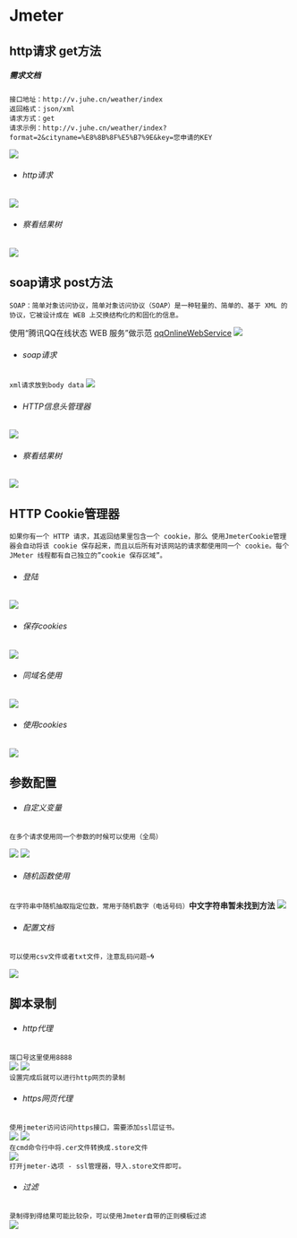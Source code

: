 # Jmeter

## http请求  get方法
##### 需求文档
    接口地址：http://v.juhe.cn/weather/index
    返回格式：json/xml
    请求方式：get
    请求示例：http://v.juhe.cn/weather/index?format=2&cityname=%E8%8B%8F%E5%B7%9E&key=您申请的KEY
![](https://github.com/c-disk/soft-test/blob/master/接口参数.png)

- ###### http请求
![](https://github.com/c-disk/soft-test/blob/master/Jmeter%20http%E8%AF%B7%E6%B1%82.png)
- ###### 察看结果树
![](https://github.com/c-disk/soft-test/blob/master/%E6%9F%A5%E7%9C%8B%E6%A0%91%E7%BB%93%E6%9E%9C.png)

## soap请求  post方法
`SOAP：简单对象访问协议，简单对象访问协议（SOAP）是一种轻量的、简单的、基于 XML 的协议，它被设计成在 WEB 上交换结构化的和固化的信息。`

使用“腾讯QQ在线状态 WEB 服务”做示范
[qqOnlineWebService](http://www.webxml.com.cn/webservices/qqonlinewebservice.asmx)
![](https://github.com/c-disk/soft-test/blob/master/qqOnlineWebService.png)



- ###### soap请求
`xml请求放到body data`
![](https://github.com/c-disk/soft-test/blob/master/soap%E8%AF%B7%E6%B1%82.png)
- ###### HTTP信息头管理器
![](https://github.com/c-disk/soft-test/blob/master/%E4%BF%A1%E6%81%AF%E5%A4%B4%E7%AE%A1%E7%90%86%E5%99%A8.png)
- ###### 察看结果树
![](https://github.com/c-disk/soft-test/blob/master/%E5%AF%9F%E7%9C%8B%E7%BB%93%E6%9E%9C%E6%A0%91.png)

## HTTP Cookie管理器
`如果你有一个 HTTP 请求，其返回结果里包含一个 cookie，那么 使用JmeterCookie管理器会自动将该 cookie 保存起来，而且以后所有对该网站的请求都使用同一个 cookie。每个 JMeter 线程都有自己独立的”cookie 保存区域”。`
    
- ###### 登陆
![](图片素材/登陆cookies.png)
- ###### 保存cookies
![](图片素材/保存cookies.png)
- ###### 同域名使用
![](图片素材/使用cookies查询.png)
- ###### 使用cookies
![](图片素材/察看树cookies.png)

## 参数配置
- ###### 自定义变量
`在多个请求使用同一个参数的时候可以使用（全局）`
    
     
![](图片素材/用户定义变量.png)
![](图片素材/请求参数设置.png)
- ###### 随机函数使用
`在字符串中随机抽取指定位数，常用于随机数字（电话号码）`**中文字符串暂未找到方法**
![](图片素材/随机函数.png)
- ###### 配置文档
`可以使用csv文件或者txt文件，注意乱码问题~`:cyclone:
    
![](图片素材/配置文档.png)

## 脚本录制
- ###### http代理
`端口号这里使用8888`          
![](图片素材/http代理服务器.png)
![](图片素材/本地设置代理.png)      
`设置完成后就可以进行http网页的录制`                
- ###### https网页代理
`使用jmeter访问访问https接口，需要添加ssl层证书。`                
![](图片素材/锁.png)
![](图片素材/证书.png)          
`在cmd命令行中将.cer文件转换成.store文件`                     
![](图片素材/cmd.png)                    
`打开jmeter-选项 - ssl管理器，导入.store文件即可。`                  
- ###### 过滤
`录制得到得结果可能比较杂，可以使用Jmeter自带的正则模板过滤`      
![](图片素材/过滤.png)
